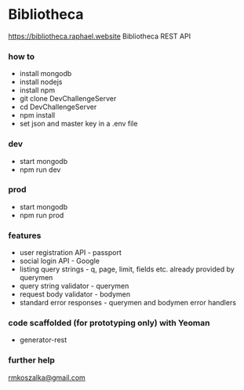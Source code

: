 # Bibliotheca
https://bibliotheca.raphael.website
Bibliotheca REST API

### how to

- install mongodb
- install nodejs
- install npm
- git clone DevChallengeServer
- cd DevChallengeServer
- npm install
- set json and master key in a .env file

### dev
- start mongodb
- npm run dev

### prod

- start mongodb
- npm run prod

### features
- user registration API - passport 
- social login API - Google
- listing query strings - q, page, limit, fields etc. already provided by querymen
- query string validator - querymen
- request body validator - bodymen
- standard error responses - querymen and bodymen error handlers


### code scaffolded (for prototyping only) with Yeoman
- generator-rest


### further help
rmkoszalka@gmail.com

